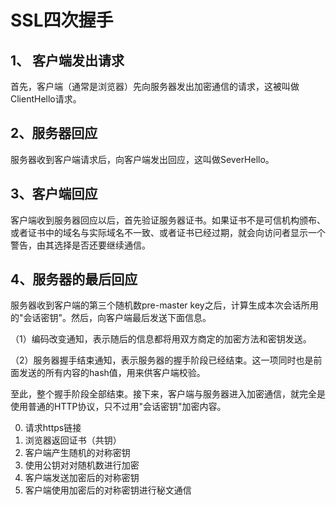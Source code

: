 SSL四次握手
===

## 1、 客户端发出请求

首先，客户端（通常是浏览器）先向服务器发出加密通信的请求，这被叫做ClientHello请求。

## 2、服务器回应

服务器收到客户端请求后，向客户端发出回应，这叫做SeverHello。

## 3、客户端回应

客户端收到服务器回应以后，首先验证服务器证书。如果证书不是可信机构颁布、或者证书中的域名与实际域名不一致、或者证书已经过期，就会向访问者显示一个警告，由其选择是否还要继续通信。

## 4、服务器的最后回应

服务器收到客户端的第三个随机数pre-master key之后，计算生成本次会话所用的"会话密钥"。然后，向客户端最后发送下面信息。

（1）编码改变通知，表示随后的信息都将用双方商定的加密方法和密钥发送。

（2）服务器握手结束通知，表示服务器的握手阶段已经结束。这一项同时也是前面发送的所有内容的hash值，用来供客户端校验。

至此，整个握手阶段全部结束。接下来，客户端与服务器进入加密通信，就完全是使用普通的HTTP协议，只不过用"会话密钥"加密内容。


0. 请求https链接
1. 浏览器返回证书（共钥）
2. 客户端产生随机的对称密钥
3. 使用公钥对对随机数进行加密
4. 客户端发送加密后的对称密钥
5. 客户端使用加密后的对称密钥进行秘文通信

